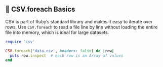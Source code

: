 ## 🏃 CSV.foreach Basics

CSV is part of Ruby’s standard library and makes it easy to iterate over rows. Use `CSV.foreach` to read a file line by line without loading the entire file into memory, which is ideal for large datasets.

```ruby
require 'csv'

CSV.foreach('data.csv', headers: false) do |row|
  puts row.inspect  # each row is an Array of values
end
```